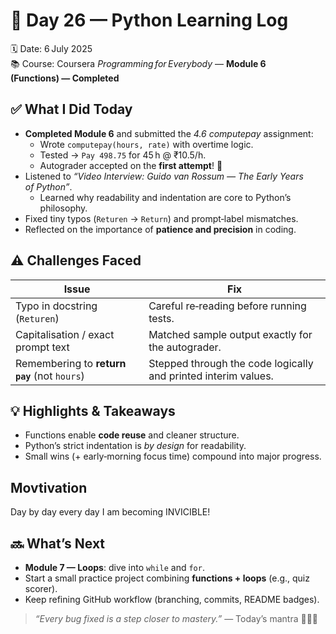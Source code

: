 # 🚀 Day 26 — Python Learning Log  
🗓️ Date: 6 July 2025  
📚 Course: Coursera *Programming for Everybody* — **Module 6 (Functions) — Completed**

## ✅ What I Did Today
- **Completed Module 6** and submitted the *4.6 computepay* assignment:  
  - Wrote `computepay(hours, rate)` with overtime logic.  
  - Tested → `Pay 498.75` for 45 h @ ₹10.5/h.  
  - Autograder accepted on the **first attempt**! 🌟
- Listened to *“Video Interview: Guido van Rossum — The Early Years of Python”*.  
  - Learned why readability and indentation are core to Python’s philosophy.
- Fixed tiny typos (`Returen` → `Return`) and prompt‑label mismatches.
- Reflected on the importance of **patience and precision** in coding.

## ⚠️ Challenges Faced
| Issue | Fix |
|-------|-----|
| Typo in docstring (`Returen`) | Careful re‑reading before running tests. |
| Capitalisation / exact prompt text | Matched sample output exactly for the autograder. |
| Remembering to **return `pay`** (not `hours`) | Stepped through the code logically and printed interim values. |

## 💡 Highlights & Takeaways
- Functions enable **code reuse** and cleaner structure.
- Python’s strict indentation is *by design* for readability.
- Small wins (+ early‑morning focus time) compound into major progress.

## Movtivation
Day by day every day I am becoming INVICIBLE!

## 🔜 What’s Next
- **Module 7 — Loops**: dive into `while` and `for`.
- Start a small practice project combining **functions + loops** (e.g., quiz scorer).
- Keep refining GitHub workflow (branching, commits, README badges).


> *“Every bug fixed is a step closer to mastery.”* — Today’s mantra 🧘‍♀️🐍


